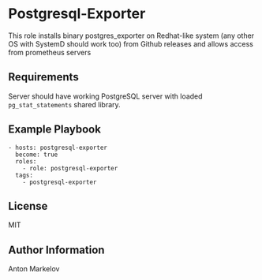 Postgresql-Exporter
=========

This role installs binary postgres_exporter on Redhat-like system (any other OS with SystemD should work too) from Github releases and allows access from prometheus servers

Requirements
------------

Server should have working PostgreSQL server with loaded `pg_stat_statements` shared library.

Example Playbook
----------------


```
- hosts: postgresql-exporter
  become: true
  roles:
    - role: postgresql-exporter
  tags:
    - postgresql-exporter
```

License
-------

MIT

Author Information
------------------

Anton Markelov